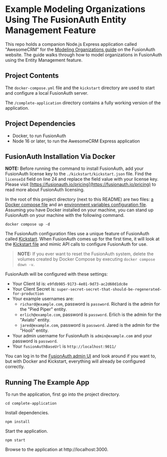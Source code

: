 # Example Modeling Organizations Using The FusionAuth Entity Management Feature

This repo holds a companion Node.js Express application called "AwesomeCRM" for the [Modeling Organizations guide](https://fusionauth.io/docs/extend/examples/modeling-organizations) on the FusionAuth website. The guide walks through how to model organizations in FusionAuth using the Entity Management feature.


## Project Contents

The `docker-compose.yml` file and the `kickstart` directory are used to start and configure a local FusionAuth server.

The `/complete-application` directory contains a fully working version of the application.

## Project Dependencies
* Docker, to run FusionAuth
* Node 16 or later, to run the AwesomeCRM Express application

## FusionAuth Installation Via Docker

**NOTE:** Before running the command to install FusionAuth, add your FusionAuth license key to the `./kickstart/kickstart.json` file. Find the `licenseId` field on line 24 and replace the field value with your license key. Please visit [https://fusionauth.io/pricing](https://fusionauth.io/pricing) to read more about FusionAuth licensing.

In the root of this project directory (next to this README) are two files: [a Docker compose file](./docker-compose.yml) and an [environment variables configuration file](./.env). Assuming you have Docker installed on your machine, you can stand up FusionAuth on your machine with the following command.

```shell
docker compose up -d
```

The FusionAuth configuration files use a unique feature of FusionAuth called [Kickstart](https://fusionauth.io/docs/v1/tech/installation-guide/kickstart). When FusionAuth comes up for the first time, it will look at the [Kickstart file](./kickstart/kickstart.json) and mimic API calls to configure FusionAuth for use. 

> **NOTE:** If you ever want to reset the FusionAuth system, delete the volumes created by Docker Compose by executing `docker compose down -v`.

FusionAuth will be configured with these settings:

* Your Client Id is: `e9fdb985-9173-4e01-9d73-ac2d60d1dc8e`
* Your Client Secret is: `super-secret-secret-that-should-be-regenerated-for-production`
* Your example usernames are:
  * `richard@example.com`,  password is `password`. Richard is the admin for the "Pied Piper" entity.
  * `erlich@example.com`,  password is `password`. Erlich is the admin for the "Aviato" entity.
  * `jared@example.com`,  password is `password`. Jared is the admin for the "Hooli" entity.
* Your admin username for FusionAuth is `admin@example.com` and your password is `password`.
* Your `fusionAuthBaseUrl` is `http://localhost:9011/`

You can log in to the [FusionAuth admin UI](http://localhost:9011/admin) and look around if you want to, but with Docker and Kickstart, everything will already be configured correctly.

## Running The Example App

To run the application, first go into the project directory.

```shell
cd complete-application
```

Install dependencies.

```shell
npm install
```

Start the application.

```shell
npm start
```

Browse to the application at http://localhost:3000.
